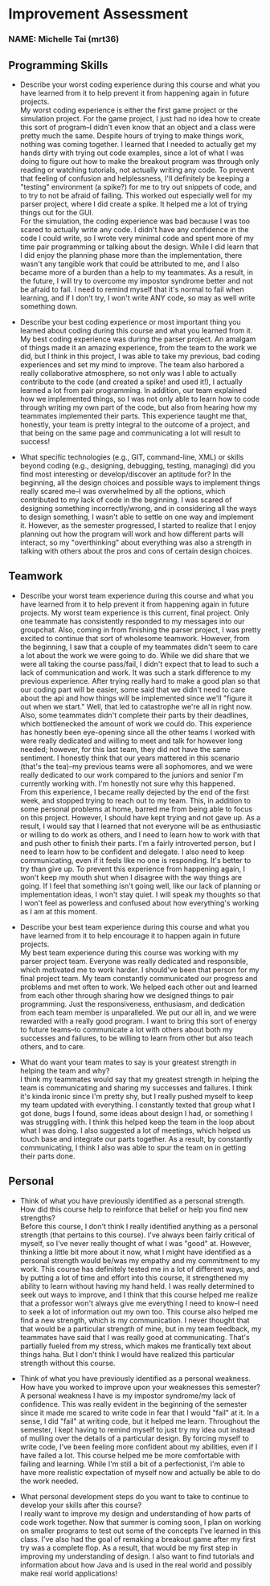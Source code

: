 # Improvement Assessment
### NAME: Michelle Tai (mrt36)

## Programming Skills

 * Describe your worst coding experience during this course and what you have learned from it to help prevent it from happening again in future projects.  
 My worst coding experience is either the first game project or the simulation project. For the game
  project, I just had no idea how to create this sort of program–I didn't even know that an object and 
  a class were pretty much the same. Despite hours of trying to make things work, nothing was coming together. 
  I learned that I needed to actually get my hands dirty with trying out code examples, since a lot of what
  I was doing to figure out how to make the breakout program was through only reading or watching tutorials, not
  actually writing any code. To prevent that feeling of confusion and helplessness, I'll definitely be
  keeping a "testing" environment (a spike?) for me to try out snippets of code, and to try to not
  be afraid of failing. This worked out especially well for my parser project, where I did create a spike. 
  It helped me a lot of trying things out for the GUI.   
  For the simulation, the coding experience was bad because I was too scared to actually write any code. 
  I didn't have any confidence in the code I could write, so I wrote very minimal code and spent more of 
  my time pair programming or talking about the design. While I did learn that I did enjoy the planning phase
  more than the implementation, there wasn't any tangible work that could be attributed to me, and I also became
  more of a burden than a help to my teammates. As a result, in the future, I will try to overcome my impostor 
  syndrome better and not be afraid to fail. I need to remind myself that it's normal to fail when learning, 
  and if I don't try, I won't write ANY code, so may as well write something down. 
  
 * Describe your best coding experience or most important thing you learned about coding during this course and what you learned from it.  
  My best coding experience was during the parser project. An amalgam of things made it an amazing experience, from the
  team to the work we did, but I think in this project, I was able to take my previous, bad coding experiences
  and set my mind to improve. The team also harbored a really collaborative atmosphere, so not only was I able
  to actually contribute to the code (and created a spike! and used it!), I actually learned a lot from pair programming. 
  In addition, our team explained how we implemented things, so I was not only able to learn how to code
  through writing my own part of the code, but also from hearing how my teammates implemented their parts. 
  This experience taught me that, honestly, your team is pretty integral to the outcome of a project, and
  that being on the same page and communicating a lot will result to success!
  
 * What specific technologies (e.g., GIT, command-line, XML) or skills beyond coding (e.g., designing, debugging, testing, managing) did you find most interesting or develop/discover an aptitude for?
 In the beginning, all the design choices and possible ways to implement things really scared me–I was overwhelmed
 by all the options, which contributed to my lack of code in the beginning. I was scared of designing something
 incorrectly/wrong, and in considering all the ways to design something, I wasn't able to settle on one way
 and implement it. However, as the semester progressed, I started to realize that I enjoy planning out 
 how the program will work and how different parts will interact, so my "overthinking" about everything was 
 also a strength in talking with others about the pros and cons of certain design choices. 


## Teamwork

 * Describe your worst team experience during this course and what you have learned from it to help prevent it from happening again in future projects.
 My worst team experience is this current, final project. Only one teammate has consistently responded to 
 my messages into our groupchat. Also, coming in from finishing the parser project, I was pretty excited
 to continue that sort of wholesome teamwork. However, from the beginning, I saw that a couple of my
 teammates didn't seem to care a lot about the work we were going to do. While we did share that we were 
 all taking the course pass/fail, I didn't expect that to lead to such a lack of communication and work. 
 It was such a stark difference to my previous experience. After trying really hard to make a good plan 
 so that our coding part will be easier, some said that we didn't need to care about the api and how things will
 be implemented since we'll "figure it out when we start." Well, that led to catastrophe we're all in right now. 
 Also, some teammates didn't complete their parts by their deadlines, which bottlenecked the amount of 
 work we could do. This experience has honestly been eye-opening since all the other teams I worked with 
 were really dedicated and willing to meet and talk for however long needed; however, for this last team, 
 they did not have the same sentiment. I honestly think that our years mattered in this scenario (that's the
 tea)–my previous teams were all sophomores, and we were really dedicated to our work compared to the juniors and 
 senior I'm currently working with. I'm honestly not sure why this happened.  
 From this experience, I became really dejected by the end of the first week, and stopped trying to reach out 
 to my team. This, in addition to some personal problems at home, barred me from being able to focus on this
 project. However, I should have kept trying and not gave up. As a result, I would say that I learned that
 not everyone will be as enthusiastic or willing to do work as others, and I need to learn how to work 
 with that and push other to finish their parts. I'm a fairly introverted person, but I need to learn 
 how to be confident and delegate. I also need to keep communicating, even if it feels like no one
 is responding. It's better to try than give up. To prevent this experience from happening again, I won't
 keep my mouth shut when I disagree with the way things are going. If I feel that something isn't going well, 
 like our lack of planning or implementation ideas, I won't stay quiet. I will speak my thoughts so that I 
 won't feel as powerless and confused about how everything's working as I am at this moment. 

 * Describe your best team experience during this course and what you have learned from it to help encourage it to happen again in future projects.  
 My best team experience during this course was working with my parser project team. Everyone was really dedicated and
 responsible, which motivated me to work harder. I should've been that person for my final project team. My team 
 constantly communicated our progress and problems and met often to work. We helped each other out and learned
 from each other through sharing how we designed things to pair programming. Just the responsiveness, enthusiasm, 
 and dedication from each team member is unparalleled. We put our all in, and we were rewarded with a really
 good program. I want to bring this sort of energy to future teams–to communicate a lot with others about
 both my successes and failures, to be willing to learn from other but also teach others, and to care. 

 * What do want your team mates to say is your greatest strength in helping the team and why?  
 I think my teammates would say that my greatest strength in helping the team is communicating 
 and sharing my successes and failures. I think it's kinda ironic since I'm pretty shy, 
 but I really pushed myself to keep my team updated with everything. I constantly texted that group what I got done, bugs I found, 
 some ideas about design I had, or something I was struggling with. I think this helped keep the team 
 in the loop about what I was doing. I also suggested a lot of meetings, which helped us touch base
 and integrate our parts together. As a result, by constantly communicating, I think I also was able to 
 spur the team on in getting their parts done. 


## Personal

 * Think of what you have previously identified as a personal strength. How did this course help to reinforce that belief or help you find new strengths?  
 Before this course, I don't think I really identified anything as a personal strength (that pertains to 
 this course). I've always been fairly critical of myself, so I've never really thought of what I was "good" at. 
 However, thinking a little bit more about it now, what I might have identified as a personal strength would be/was
 my empathy and my commitment to my work. This course has definitely tested me in a lot of different ways, and by putting
 a lot of time and effort into this course, it strengthened my ability to learn without having my hand held. I was 
 really determined to seek out ways to improve, and I think that this course helped me realize that a professor
 won't always give me everything I need to know–I need to seek a lot of information out my own too. This 
 course also helped me find a new strength, which is my communication. I never thought that that would 
 be a particular strength of mine, but in my team feedback, my teammates have said that I was really good
 at communicating. That's partially fueled from my stress, which makes me frantically text about things haha. But 
 I don't think I would have realized this particular strength without this course. 

 * Think of what you have previously identified as a personal weakness. How have you worked to improve upon your weaknesses this semester?  
 A personal weakness I have is my impostor syndrome/my lack of confidence. This was really evident in the 
 beginning of the semester since it made me scared to write code in fear that I would "fail" at it. In a 
 sense, I did "fail" at writing code, but it helped me learn. Throughout the semester, I kept having to remind
 myself to just try my idea out instead of mulling over the details of a particular design. By forcing myself
 to write code, I've been feeling more confident about my abilities, even if I have failed a lot. This course
 helped me be more comfortable with failing and learning. While I'm still a bit of a perfectionist, I'm able
 to have more realistic expectation of myself now and actually be able to do the work needed. 

 * What personal development steps do you want to take to continue to develop your skills after this course?  
 I really want to improve my design and understanding of how parts of code work together. Now that summer 
 is coming soon, I plan on working on smaller programs to test out some of the concepts I've learned in this class. 
 I've also had the goal of remaking a breakout game after my first try was a complete flop. As a result, 
 that would be my first step in improving my understanding of design. I also want to find tutorials and information
 about how Java and is used in the real world and possibly make real world applications!